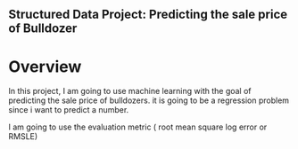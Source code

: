 ## Structured Data Project: Predicting the sale price of Bulldozer
# Overview
In this project, I am going to use machine learning with the goal of predicting the sale price of bulldozers. it is going to be a regression problem since i want to  predict a number. 

I am going to use the evaluation metric ( root mean square log error or RMSLE) 

